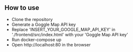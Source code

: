 ## How to use
- Clone the repository
- Generate a Goggle Map API key
- Replace 'INSERT_YOUR_GOOGLE_MAP_API_KEY' in './frontend/src/index.html' with your 'Goggle Map API key'
- Run docker-compose up
- Open http://localhost:80 in the browser
